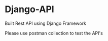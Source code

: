 # Django-API
Built Rest API using Django Framework

Please use postman collection to test the API's
